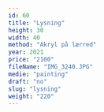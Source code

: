 ```yaml
---
id: 60
title: "Lysning"
height: 30
width: 40
method: "Akryl på lærred"
year: 2021
price: "2100"
fileName: "IMG_3240.JPG"
medie: "painting"
draft: "no"
slug: "lysning"
weight: "220"
---
```

